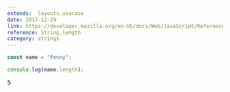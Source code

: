 ```yaml
---
extends: _layouts.usecase
date: 2017-12-29
link: https://developer.mozilla.org/en-US/docs/Web/JavaScript/Reference/Global_Objects/String/length
reference: String.length
category: strings
---
```



```javascript
const name = "Penny";

console.log(name.length);
```
<pre class="output">
5
</pre>
